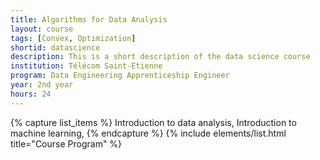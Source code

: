 ```yaml
---
title: Algorithms for Data Analysis
layout: course
tags: [Convex, Optimization]
shortid: datascience
description: This is a short description of the data science course
institution: Télécom Saint-Etienne
program: Data Engineering Apprenticeship Engineer
year: 2nd year
hours: 24
---
```



{% capture list_items %}
Introduction to data analysis,
Introduction to machine learning,
{% endcapture %}
{% include elements/list.html title="Course Program" %}
